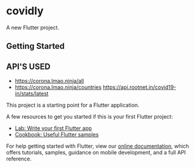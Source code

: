 # covidly

A new Flutter project.

## Getting Started

## API'S USED
 - https://corona.lmao.ninja/all
 - https://corona.lmao.ninja/countries
 https://api.rootnet.in/covid19-in/stats/latest

This project is a starting point for a Flutter application.

A few resources to get you started if this is your first Flutter project:

- [Lab: Write your first Flutter app](https://flutter.dev/docs/get-started/codelab)
- [Cookbook: Useful Flutter samples](https://flutter.dev/docs/cookbook)

For help getting started with Flutter, view our
[online documentation](https://flutter.dev/docs), which offers tutorials,
samples, guidance on mobile development, and a full API reference.
